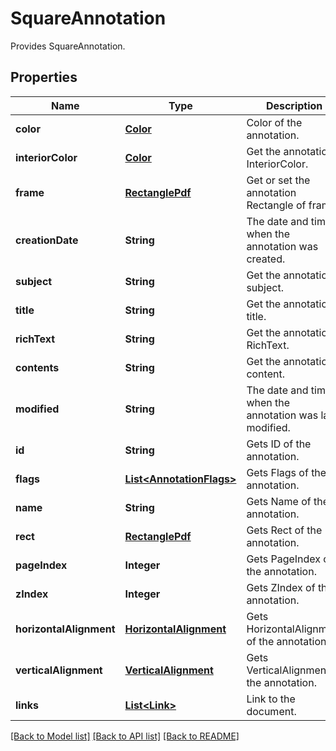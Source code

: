 ﻿
# SquareAnnotation
Provides SquareAnnotation.

## Properties
Name | Type | Description | Notes
------------ | ------------- | ------------- | -------------
**color** | [**Color**](Color.md) | Color of the annotation. | [optional]
**interiorColor** | [**Color**](Color.md) | Get the annotation InteriorColor. | [optional]
**frame** | [**RectanglePdf**](RectanglePdf.md) | Get or set the annotation Rectangle of frame. | [optional]
**creationDate** | **String** | The date and time when the annotation was created. | [optional]
**subject** | **String** | Get the annotation subject. | [optional]
**title** | **String** | Get the annotation title. | [optional]
**richText** | **String** | Get the annotation RichText. | [optional]
**contents** | **String** | Get the annotation content. | [optional]
**modified** | **String** | The date and time when the annotation was last modified. | [optional]
**id** | **String** | Gets ID of the annotation. | [optional]
**flags** | [**List&lt;AnnotationFlags&gt;**](AnnotationFlags.md) | Gets Flags of the annotation. | [optional]
**name** | **String** | Gets Name of the annotation. | [optional]
**rect** | [**RectanglePdf**](RectanglePdf.md) | Gets Rect of the annotation. | 
**pageIndex** | **Integer** | Gets PageIndex of the annotation. | [optional]
**zIndex** | **Integer** | Gets ZIndex of the annotation. | [optional]
**horizontalAlignment** | [**HorizontalAlignment**](HorizontalAlignment.md) | Gets HorizontalAlignment of the annotation. | [optional]
**verticalAlignment** | [**VerticalAlignment**](VerticalAlignment.md) | Gets VerticalAlignment of the annotation. | [optional]
**links** | [**List&lt;Link&gt;**](Link.md) | Link to the document. | [optional]


[[Back to Model list]](../../README.md#documentation-for-models) [[Back to API list]](../../README.md#documentation-for-api-endpoints) [[Back to README]](../../README.md)


